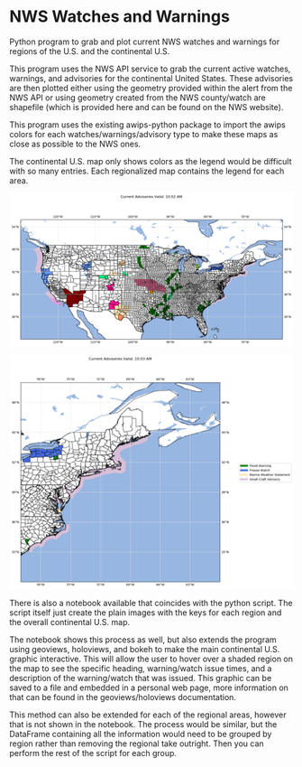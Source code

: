 # NWS Watches and Warnings
 Python program to grab and plot current NWS watches and warnings for regions of the U.S. and the continental U.S.

This program uses the NWS API service to grab the current active watches, warnings, and advisories for the continental United States. These advisories are then plotted either using the geometry provided within the alert from the NWS API or using geometry created from the NWS county/watch are shapefile (which is provided here and can be found on the NWS website). 

This program uses the existing awips-python package to import the awips colors for each watches/warnings/advisory type to make these maps as close as possible to the NWS ones.

The continental U.S. map only shows colors as the legend would be difficult with so many entries. Each regionalized map contains the legend for each area. 

![ContinentalUSExample](/example_images/continentalus.png)

![RegionalNEExample](/example_images/ne.png)

There is also a notebook available that coincides with the python script. The script itself just create the plain images with the keys for each region and the overall continental U.S. map.

The notebook shows this process as well, but also extends the program using geoviews, holoviews, and bokeh to make the main continental U.S. graphic interactive. This will allow the user to hover over a shaded region on the map to see the specific heading, warning/watch issue times, and a description of the warning/watch that was issued. This graphic can be saved to a file and embedded in a personal web page, more information on that can be found in the geoviews/holoviews documentation.

This method can also be extended for each of the regional areas, however that is not shown in the notebook. The process would be similar, but the DataFrame containing all the information would need to be grouped by region rather than removing the regional take outright. Then you can perform the rest of the script for each group.
